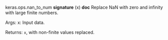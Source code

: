 keras.ops.nan_to_num
__signature__
(x)
__doc__
Replace NaN with zero and infinity with large finite numbers.

Args:
    x: Input data.

Returns:
    `x`, with non-finite values replaced.
